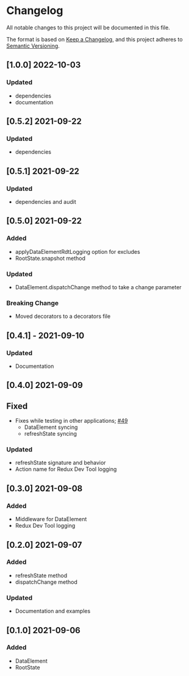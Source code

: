 
# Changelog
All notable changes to this project will be documented in this file.

The format is based on [Keep a Changelog](https://keepachangelog.com/en/1.0.0/),
and this project adheres to [Semantic Versioning](https://semver.org/spec/v2.0.0.html).

## [1.0.0] 2022-10-03
### Updated
- dependencies
- documentation

## [0.5.2] 2021-09-22
### Updated
- dependencies

## [0.5.1] 2021-09-22
### Updated
- dependencies and audit

## [0.5.0] 2021-09-22
### Added
- applyDataElementRdtLogging option for excludes
- RootState.snapshot method
### Updated
- DataElement.dispatchChange method to take a change parameter

### Breaking Change
- Moved decorators to a decorators file

## [0.4.1] - 2021-09-10
### Updated
- Documentation 

## [0.4.0] 2021-09-09
## Fixed
- Fixes while testing in other applications; [#49](https://github.com/domxjs/domx/issues/49)
  - DataElement syncing
  - refreshState syncing

### Updated
- refreshState signature and behavior
- Action name for Redux Dev Tool logging

## [0.3.0] 2021-09-08
### Added
- Middleware for DataElement
- Redux Dev Tool logging

## [0.2.0] 2021-09-07
### Added
- refreshState method
- dispatchChange method

### Updated
- Documentation and examples

## [0.1.0] 2021-09-06
### Added
- DataElement
- RootState
